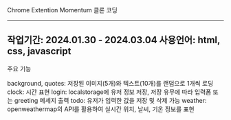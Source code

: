 Chrome Extention Momentum 클론 코딩

---
작업기간: 2024.01.30 - 2024.03.04
사용언어: html, css, javascript
---

주요 기능

background, quotes: 저장된 이미지(5개)와 텍스트(10개)를 랜덤으로 1개씩 로딩
clock: 시간 표현
login: localstorage에 유저 정보 저장, 저장 유무에 따라 입력폼 또는 greeting 메세지 출력
todo: 유저가 입력한 값을 저장 및 삭제 가능
weather: openweathermap의 API를 활용하여 실시간 위치, 날씨, 기온 정보를 표현

